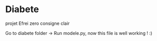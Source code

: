 # Diabete
projet Efrei zero consigne clair

Go to diabete folder -> Run modele.py, now this file is well working ! :) 
